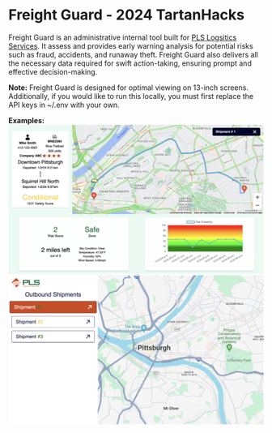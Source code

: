 # Freight Guard - 2024 TartanHacks
Freight Guard is an administrative internal tool built for [PLS Logsitics Services](https://www.plslogistics.com/). It assess and provides early warning analysis for potential risks such as fraud, accidents, and runaway theft. Freight Guard also delivers all the necessary data required for swift action-taking, ensuring prompt and effective decision-making.

**Note:**
Freight Guard is designed for optimal viewing on 13-inch screens. Additionally, if you would like to run this locally, you must first replace the API keys in ~/.env with your own.

**Examples:**
![](./public/images/shipment-demo.png)
![](./public/images/homepage-demo.png)